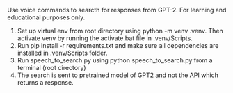 Use voice commands to searcth for responses from GPT-2. For learning and educational purposes only. 
1. Set up virtual env from root directory using python -m venv .venv. Then activate venv by running the activate.bat file in .venv/Scripts.
2. Run pip install -r requirements.txt and make sure all dependencies are installed in .venv/Scripts folder. 
3. Run speech_to_search.py using python speech_to_search.py from a terminal (root directory)
4. The search is sent to pretrained model of GPT2 and not the API which returns a response.